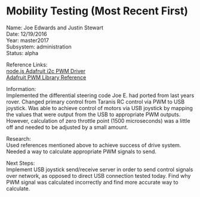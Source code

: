 # Mobility Testing (Most Recent First)

Name: Joe Edwards and Justin Stewart  
Date: 12/19/2016  
Year: master2017  
Subsystem: administration  
Status: alpha  

Reference Links:   
[node.js Adafruit i2c PWM Driver](https://github.com/kaosat-dev/adafruit-i2c-pwm-driver)  
[Adafruit PWM Library Reference](https://learn.adafruit.com/adafruit-16-channel-pwm-servo-hat-for-raspberry-pi/library-reference)


Information:  
Implemented the differential steering code Joe E. had ported from last years rover. Changed primary control from
Taranis RC control via PWM to USB joystick. Was able to achieve control of motors via USB joystick by mapping the values
that were output from the USB to appropriate PWM outputs. However, calculation of zero throttle point (1500 microseconds) 
was a little off and needed to be adjusted by a small amount. 

Research:  
Used references mentioned above to achieve success of drive system. Needed a way to calculate appropriate PWM signals to send.

Next Steps:  
Implement USB joystick send/receive server in order to send control signals over network, as opposed to direct USB connection
tested today. Find why PWM signal was calculated incorrectly and find more accurate way to calculate. 

